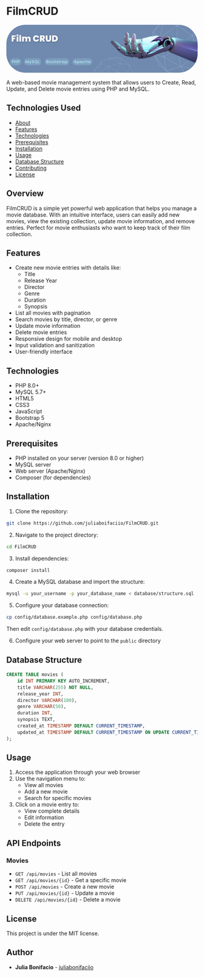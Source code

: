 # FilmCRUD

<img src="./assets/github-banner.png" alt="Banner" style="border-radius: 50px;"/>

A web-based movie management system that allows users to Create, Read, Update, and Delete movie entries using PHP and MySQL.

## Technologies Used
- [About](#about)
- [Features](#features)
- [Technologies](#technologies)
- [Prerequisites](#prerequisites)
- [Installation](#installation)
- [Usage](#usage)
- [Database Structure](#database-structure)
- [Contributing](#contributing)
- [License](#license)

## Overview
FilmCRUD is a simple yet powerful web application that helps you manage a movie database. With an intuitive interface, users can easily add new movies, view the existing collection, update movie information, and remove entries. Perfect for movie enthusiasts who want to keep track of their film collection.

## Features
- Create new movie entries with details like:
  - Title
  - Release Year
  - Director
  - Genre
  - Duration
  - Synopsis
- List all movies with pagination
- Search movies by title, director, or genre
- Update movie information
- Delete movie entries
- Responsive design for mobile and desktop
- Input validation and sanitization
- User-friendly interface

## Technologies
- PHP 8.0+
- MySQL 5.7+
- HTML5
- CSS3
- JavaScript
- Bootstrap 5
- Apache/Nginx

## Prerequisites
- PHP installed on your server (version 8.0 or higher)
- MySQL server
- Web server (Apache/Nginx)
- Composer (for dependencies)

## Installation
1. Clone the repository:
```bash
git clone https://github.com/juliaboifaciio/FilmCRUD.git
```

2. Navigate to the project directory:
```bash
cd FilmCRUD
```

3. Install dependencies:
```bash
composer install
```

4. Create a MySQL database and import the structure:
```bash
mysql -u your_username -p your_database_name < database/structure.sql
```

5. Configure your database connection:
```bash
cp config/database.example.php config/database.php
```
Then edit `config/database.php` with your database credentials.

6. Configure your web server to point to the `public` directory

## Database Structure
```sql
CREATE TABLE movies (
    id INT PRIMARY KEY AUTO_INCREMENT,
    title VARCHAR(255) NOT NULL,
    release_year INT,
    director VARCHAR(100),
    genre VARCHAR(50),
    duration INT,
    synopsis TEXT,
    created_at TIMESTAMP DEFAULT CURRENT_TIMESTAMP,
    updated_at TIMESTAMP DEFAULT CURRENT_TIMESTAMP ON UPDATE CURRENT_TIMESTAMP
);
```

## Usage
1. Access the application through your web browser
2. Use the navigation menu to:
   - View all movies
   - Add a new movie
   - Search for specific movies
3. Click on a movie entry to:
   - View complete details
   - Edit information
   - Delete the entry

## API Endpoints
### Movies
- `GET /api/movies` - List all movies
- `GET /api/movies/{id}` - Get a specific movie
- `POST /api/movies` - Create a new movie
- `PUT /api/movies/{id}` - Update a movie
- `DELETE /api/movies/{id}` - Delete a movie

## License
This project is under the MIT license.

## Author
- **Julia Bonifacio** - [juliabonifaciio](https://github.com/juliabonifaciio)
